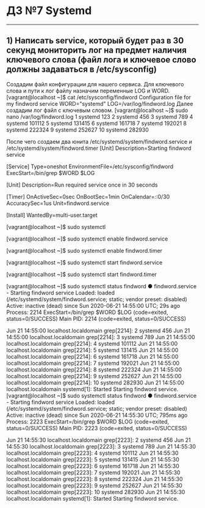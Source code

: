 #					ДЗ №7 Systemd
-----------------------------------------------------------------------
## 1) Написать service, который будет раз в 30 секунд мониторить лог на предмет наличия ключевого слова (файл лога и ключевое слово должны задаваться в /etc/sysconfig)
Создадим файл конфигурации для нашего сервиса. Для ключевого слова и пути к лог файлу назначим переменные LOG и WORD. 
[vagrant@localhost ~]$ cat /etc/sysconfig/findword 
Configuration file for my findword service
WORD="systemd"
LOG=/var/log/findword.log
Далее создадим лог файл с ключевым словом. 
[vagrant@localhost ~]$ sudo nano /var/log/findword.log 
1       systemd         123
2       systemd         456
3       systemd         789
4       systemd         101112
5       systemd         131415
6       systemd         161718
7       systemd         192021
8       systemd         222324
9       systemd         252627
10      systemd         282930

После чего создаем два юнита /etc/systemd/system/findword.service и /etc/systemd/system/findword.timer
[Unit]
Description=Starting findword service

[Service]
Type=oneshot
EnvironmentFile=/etc/sysconfig/findword
ExecStart=/bin/grep $WORD $LOG

[Unit]
Description=Run required service once in 30 seconds

[Timer]
OnActiveSec=0sec
OnBootSec=1min
OnCalendar=*:*:0/30
AccuracySec=1us
Unit=findword.service

[Install]
WantedBy=multi-user.target

[vagrant@localhost ~]$ sudo systemctl 

[vagrant@localhost ~]$ sudo systemctl enable findword.service

[vagrant@localhost ~]$ sudo systemctl enable findword.timer

[vagrant@localhost ~]$ sudo systemctl start findword.service

[vagrant@localhost ~]$ sudo systemctl start findword.timer

[vagrant@localhost ~]$ sudo systemctl status findword
● findword.service - Starting findword service
   Loaded: loaded (/etc/systemd/system/findword.service; static; vendor preset: disabled)
   Active: inactive (dead) since Sun 2020-06-21 14:55:00 UTC; 29s ago
  Process: 2214 ExecStart=/bin/grep $WORD $LOG (code=exited, status=0/SUCCESS)
 Main PID: 2214 (code=exited, status=0/SUCCESS)

Jun 21 14:55:00 localhost.localdomain grep[2214]: 2       systemd         456
Jun 21 14:55:00 localhost.localdomain grep[2214]: 3       systemd         789
Jun 21 14:55:00 localhost.localdomain grep[2214]: 4       systemd         101112
Jun 21 14:55:00 localhost.localdomain grep[2214]: 5       systemd         131415
Jun 21 14:55:00 localhost.localdomain grep[2214]: 6       systemd         161718
Jun 21 14:55:00 localhost.localdomain grep[2214]: 7       systemd         192021
Jun 21 14:55:00 localhost.localdomain grep[2214]: 8       systemd         222324
Jun 21 14:55:00 localhost.localdomain grep[2214]: 9       systemd         252627
Jun 21 14:55:00 localhost.localdomain grep[2214]: 10      systemd         282930
Jun 21 14:55:00 localhost.localdomain systemd[1]: Started Starting findword service.
[vagrant@localhost ~]$ sudo systemctl status findword
● findword.service - Starting findword service
   Loaded: loaded (/etc/systemd/system/findword.service; static; vendor preset: disabled)
   Active: inactive (dead) since Sun 2020-06-21 14:55:30 UTC; 795ms ago
  Process: 2223 ExecStart=/bin/grep $WORD $LOG (code=exited, status=0/SUCCESS)
 Main PID: 2223 (code=exited, status=0/SUCCESS)

Jun 21 14:55:30 localhost.localdomain grep[2223]: 2       systemd         456
Jun 21 14:55:30 localhost.localdomain grep[2223]: 3       systemd         789
Jun 21 14:55:30 localhost.localdomain grep[2223]: 4       systemd         101112
Jun 21 14:55:30 localhost.localdomain grep[2223]: 5       systemd         131415
Jun 21 14:55:30 localhost.localdomain grep[2223]: 6       systemd         161718
Jun 21 14:55:30 localhost.localdomain grep[2223]: 7       systemd         192021
Jun 21 14:55:30 localhost.localdomain grep[2223]: 8       systemd         222324
Jun 21 14:55:30 localhost.localdomain grep[2223]: 9       systemd         252627
Jun 21 14:55:30 localhost.localdomain grep[2223]: 10      systemd         282930
Jun 21 14:55:30 localhost.localdomain systemd[1]: Started Starting findword service.
